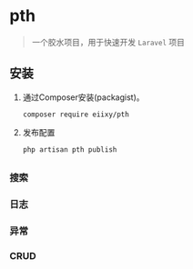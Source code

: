 # pth

> 一个胶水项目，用于快速开发 `Laravel` 项目


## 安装

1. 通过Composer安装(packagist)。
    ```shell
    composer require eiixy/pth
    ```
2. 发布配置
    ```shell
    php artisan pth publish
    ```
## 
### 搜索


### 日志


### 异常


### CRUD
